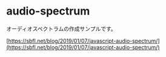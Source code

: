 # audio-spectrum

オーディオスペクトラムの作成サンプルです。

[https://sbfl.net/blog/2019/01/07/javascript-audio-spectrum/](https://sbfl.net/blog/2019/01/07/javascript-audio-spectrum/)